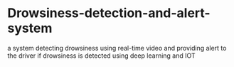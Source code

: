 # Drowsiness-detection-and-alert-system
a system detecting drowsiness using real-time video and providing alert to the driver if drowsiness is detected  using deep learning and IOT

